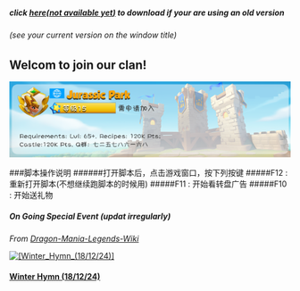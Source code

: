 ##### click [here(*not available yet*)](https://jurassicparkclan.github.io/Dragon-Mania-Legends-Helpers/) to download if your are using an old version
###### (see your current version on the window title)

## Welcom to join our clan!
![JurassicPark](JurassicPark.png "Welcome to join us!")

###脚本操作说明
######打开脚本后，点击游戏窗口，按下列按键
#####F12 : 重新打开脚本(不想继续跑脚本的时候用)
#####F11 : 开始看转盘广告
#####F10 : 开始送礼物
<br>

##### On Going Special Event (*updat irregularly*)
*From* <a href="http://dragon-mania-legends-wiki.mobga.me/Main_Page" target="_blank">*Dragon-Mania-Legends-Wiki*</a>

<a width="300" height="100" href="http://dragon-mania-legends-wiki.mobga.me/Winter_Hymn_(18/12/24)" target="_blank">![[Winter_Hymn_(18/12/24)]](http://dragon-mania-legends-wiki.mobga.me/images/5/5c/Special_Event_Generic_Banner.jpg "Winter Hymn")</a>   

#### <a href="http://dragon-mania-legends-wiki.mobga.me/Winter_Hymn_(18/12/24)" title="Winter Hymn (18/12/24)" target="_blank" >Winter Hymn (18/12/24)</a>
